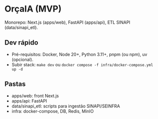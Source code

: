 # OrçaIA (MVP)
Monorepo: Next.js (apps/web), FastAPI (apps/api), ETL SINAPI (data/sinapi_etl).

## Dev rápido
- Pré-requisitos: Docker, Node 20+, Python 3.11+, pnpm (ou npm), uv (opcional).
- Subir stack: `make dev` ou `docker compose -f infra/docker-compose.yml up -d`

## Pastas
- apps/web: front Next.js
- apps/api: FastAPI
- data/sinapi_etl: scripts para ingestão SINAPI/SEINFRA
- infra: docker-compose, DB, Redis, MinIO